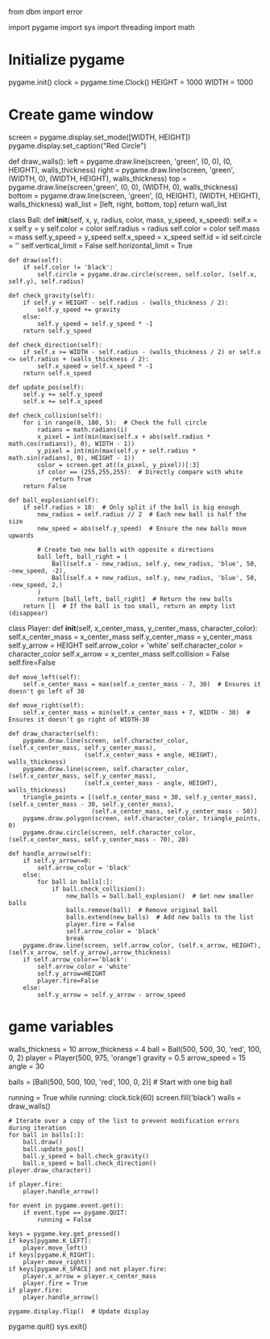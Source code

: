 from dbm import error

import pygame
import sys
import threading
import math

# Initialize pygame
pygame.init()
clock = pygame.time.Clock()
HEIGHT = 1000
WIDTH = 1000
# Create game window
screen = pygame.display.set_mode([WIDTH, HEIGHT])
pygame.display.set_caption("Red Circle")


def draw_walls():
    left = pygame.draw.line(screen, 'green', (0, 0), (0, HEIGHT), walls_thickness)
    right = pygame.draw.line(screen, 'green', (WIDTH, 0), (WIDTH, HEIGHT), walls_thickness)
    top = pygame.draw.line(screen,'green', (0, 0), (WIDTH, 0), walls_thickness)
    bottom = pygame.draw.line(screen, 'green', (0, HEIGHT), (WIDTH, HEIGHT), walls_thickness)
    wall_list = [left, right, bottom, top]
    return wall_list


class Ball:
    def __init__(self, x, y, radius, color, mass, y_speed, x_speed):
        self.x = x
        self.y = y
        self.color = color
        self.radius = radius
        self.color = color
        self.mass = mass
        self.y_speed = y_speed
        self.x_speed = x_speed
        self.id = id
        self.circle = ''
        self.vertical_limit = False
        self.horizontal_limit = True

    def draw(self):
        if self.color != 'black':
            self.circle = pygame.draw.circle(screen, self.color, (self.x, self.y), self.radius)

    def check_gravity(self):
        if self.y < HEIGHT - self.radius - (walls_thickness / 2):
            self.y_speed += gravity
        else:
            self.y_speed = self.y_speed * -1
        return self.y_speed

    def check_direction(self):
        if self.x >= WIDTH - self.radius - (walls_thickness / 2) or self.x <= self.radius + (walls_thickness / 2):
            self.x_speed = self.x_speed * -1
        return self.x_speed

    def update_pos(self):
        self.y += self.y_speed
        self.x += self.x_speed

    def check_collision(self):
        for i in range(0, 180, 5):  # Check the full circle
            radians = math.radians(i)
            x_pixel = int(min(max(self.x + abs(self.radius * math.cos(radians)), 0), WIDTH - 1))
            y_pixel = int(min(max(self.y + self.radius * math.sin(radians), 0), HEIGHT - 1))
            color = screen.get_at((x_pixel, y_pixel))[:3]
            if color == (255,255,255):  # Directly compare with white
                return True
        return False

    def ball_explosion(self):
        if self.radius > 10:  # Only split if the ball is big enough
            new_radius = self.radius // 2  # Each new ball is half the size
            new_speed = abs(self.y_speed)  # Ensure the new balls move upwards

            # Create two new balls with opposite x directions
            ball_left, ball_right = (
                Ball(self.x - new_radius, self.y, new_radius, 'blue', 50, -new_speed, -2),
                Ball(self.x + new_radius, self.y, new_radius, 'blue', 50, -new_speed, 2,)
            )
            return [ball_left, ball_right]  # Return the new balls
        return []  # If the ball is too small, return an empty list (disappear)


class Player:
    def __init__(self, x_center_mass, y_center_mass, character_color):
        self.x_center_mass = x_center_mass
        self.y_center_mass = y_center_mass
        self.y_arrow = HEIGHT
        self.arrow_color = 'white'
        self.character_color = character_color
        self.x_arrow = x_center_mass
        self.collision = False
        self.fire=False

    def move_left(self):
        self.x_center_mass = max(self.x_center_mass - 7, 30)  # Ensures it doesn't go left of 30

    def move_right(self):
        self.x_center_mass = min(self.x_center_mass + 7, WIDTH - 30)  # Ensures it doesn't go right of WIDTH-30

    def draw_character(self):
        pygame.draw.line(screen, self.character_color, (self.x_center_mass, self.y_center_mass),
                         (self.x_center_mass + angle, HEIGHT), walls_thickness)
        pygame.draw.line(screen, self.character_color, (self.x_center_mass, self.y_center_mass),
                         (self.x_center_mass - angle, HEIGHT), walls_thickness)
        triangle_points = [(self.x_center_mass + 30, self.y_center_mass), (self.x_center_mass - 30, self.y_center_mass),
                           (self.x_center_mass, self.y_center_mass - 50)]
        pygame.draw.polygon(screen, self.character_color, triangle_points, 0)
        pygame.draw.circle(screen, self.character_color, (self.x_center_mass, self.y_center_mass - 70), 20)

    def handle_arrow(self):
        if self.y_arrow<=0:
            self.arrow_color = 'black'
        else:
            for ball in balls[:]:
                if ball.check_collision():
                    new_balls = ball.ball_explosion()  # Get new smaller balls
                    balls.remove(ball)  # Remove original ball
                    balls.extend(new_balls)  # Add new balls to the list
                    player.fire = False
                    self.arrow_color = 'black'
                    break
        pygame.draw.line(screen, self.arrow_color, (self.x_arrow, HEIGHT), (self.x_arrow, self.y_arrow),arrow_thickness)
        if self.arrow_color=='black':
            self.arrow_color = 'white'
            self.y_arrow=HEIGHT
            player.fire=False
        else:
            self.y_arrow = self.y_arrow - arrow_speed


# game variables
walls_thickness = 10
arrow_thickness = 4
ball = Ball(500, 500, 30, 'red', 100, 0, 2)
player = Player(500, 975, 'orange')
gravity = 0.5
arrow_speed = 15
angle = 30


balls = [Ball(500, 500, 100, 'red', 100, 0, 2)]  # Start with one big ball

running = True
while running:
    clock.tick(60)
    screen.fill('black')
    walls = draw_walls()

    # Iterate over a copy of the list to prevent modification errors during iteration
    for ball in balls[:]:
        ball.draw()
        ball.update_pos()
        ball.y_speed = ball.check_gravity()
        ball.x_speed = ball.check_direction()
    player.draw_character()

    if player.fire:
        player.handle_arrow()

    for event in pygame.event.get():
        if event.type == pygame.QUIT:
            running = False

    keys = pygame.key.get_pressed()
    if keys[pygame.K_LEFT]:
        player.move_left()
    if keys[pygame.K_RIGHT]:
        player.move_right()
    if keys[pygame.K_SPACE] and not player.fire:
        player.x_arrow = player.x_center_mass
        player.fire = True
    if player.fire:
        player.handle_arrow()

    pygame.display.flip()  # Update display

pygame.quit()
sys.exit()
